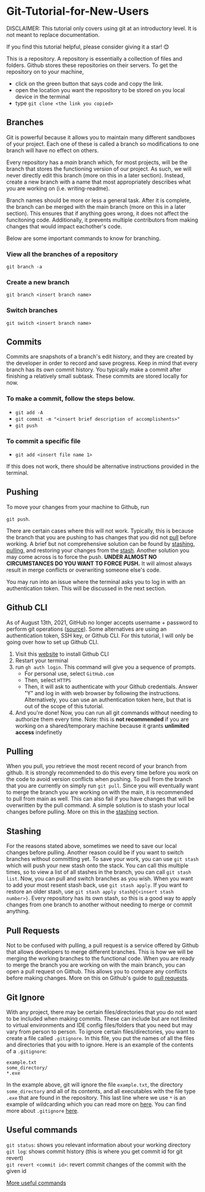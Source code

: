# Git-Tutorial-for-New-Users

DISCLAIMER: This tutorial only covers using git at an introductory level. It is not meant to replace documentation.<br>

If you find this tutorial helpful, please consider giving it a star! 😊

This is a repository. A repository is essentially a collection of files and folders. Github stores these repositories on their servers. To get the repository on to your machine, <br> 

- click on the green button that says code and copy the link.<br>
- open the location you want the repository to be stored on you local device in the terminal<br>
- type `git clone <the link you copied>`<br>

## Branches<br>

Git is powerful because it allows you to maintain many different sandboxes of your project. Each one of these is called a branch so modifications to one branch will have no effect on others.<br>

Every repository has a *main* branch which, for most projects, will be the branch that stores the functioning version of our project. As such, we will never directly edit this branch (more on this in a later section). Instead, create a new branch with a name that most appropriately describes what you are working on (i.e. writing-readme).<br>

Branch names should be more or less a general task. After it is complete, the branch can be merged with the main branch (more on this in a later section). This ensures that if anything goes wrong, it does not affect the funcitoning code. Additionally, it prevents multiple contributors from making changes that would impact eachother's code.<br>

Below are some important commands to know for branching. 

### View all the branches of a repository<br>

`git branch -a`<br>

### Create a new branch<br>

`git branch <insert branch name>`<br>

### Switch branches<br>

`git switch <insert branch name>`<br>

## Commits<br>

Commits are snapshots of a branch's edit history, and they are created by the developer in order to record and save progress. Keep in mind that every branch has its own commit history. You typically make a commit after finishing a relatively small subtask. These commits are stored locally for now.<br>

### To make a commit, follow the steps below.<br>

- `git add -A`<br>
- `git commit -m "<insert brief description of accomplishents>"`<br>
- `git push`<br>

### To commit a specific file<br>

- `git add <insert file name 1>`<br>

If this does not work, there should be alternative instructions provided in the terminal. 

## Pushing

To move your changes from your machine to Github, run<br>

`git push`.<br>

There are certain cases where this will not work. Typically, this is because the branch that you are pushing to has changes that you did not [pull](#pulling) before working. A brief but not comprehensive solution can be found by [stashing](#stashing), [pulling](#pulling), and restoring your changes from the [stash](#stashing). Another solution you may come across is to force the push. **UNDER ALMOST NO CIRCUMSTANCES DO YOU WANT TO FORCE PUSH.** It will almost always result in merge conflicts or overwriting someone else's code.<br>

You may run into an issue where the terminal asks you to log in with an authentication token. This will be discussed in the next section.

## Github CLI

As of August 13th, 2021, GitHub no longer accepts username + password to perform git operations ([source](https://github.com/orgs/community/discussions/29193)). Some alternatives are using an authentication token, SSH key, or Github CLI. For this tutorial, I will only be going over how to set up Github CLI. 

1. Visit this [website](https://cli.github.com/) to install Github CLI
2. Restart your terminal 
3. run `gh auth login`. This command will give you a sequence of prompts. 
    - For personal use, select `GitHub.com` 
    - Then, select `HTTPS`
    - Then, it will ask to authenticate with your Github credentials. Answer "Y" and log in with web browser by following the instructions. Alternatively, you can use an authentication token here, but that is out of the scope of this tutorial. 
4. And you're done! Now, you can run all git commands without needing to authorize them every time. Note: this is **not recommended** if you are working on a shared/temporary machine because it grants **unlimited access** indefinetly

## Pulling <br>

When you pull, you retrieve the most recent record of your branch from github. It is strongly recommended to do this every time before you work on the code to avoid version conflicts when pushing. To pull from the branch that you are currently on simply run `git pull`. Since you will eventually want to merge the branch you are working on with the main, it is recommended to pull from main as well. This can also fail if you have changes that will be overwritten by the pull command. A simple solution is to stash your local changes before pulling. More on this in the [stashing](stash) section. 

## Stashing<br>

For the reasons stated above, sometimes we need to save our local changes before pulling. Another reason could be if you want to switch branches without committing yet. To save your work, you can use `git stash` which will push your new stash onto the stack. You can call this multiple times, so to view a list of all stashes in the branch, you can call `git stash list`. Now, you can pull and switch branches as you wish. When you want to add your most resent stash back, use `git stash apply`. If you want to restore an older stash, use `git stash apply stash@{<insert stash number>}`. Every repository has its own stash, so this is a good way to apply changes from one branch to another without needing to merge or commit anything.<br>

## Pull Requests<br>

Not to be confused with pulling, a pull request is a service offered by Github that allows developers to merge different branches. This is how we will be merging the working branches to the functional code. When you are ready to merge the branch you are working on with the main branch, you can open a pull request on Github. This allows you to compare any conflicts before making changes. More on this on Github's guide to [pull requests](https://docs.github.com/en/pull-requests).

## Git Ignore<br>

With any project, there may be certain files/directories that you do not want to be included when making commits. These can include but are not limited to virtual environments and IDE config files/folders that you need but may vary from person to person. To ignore certain files/directories, you want to create a file called `.gitignore`. In this file, you put the names of all the files and directories that you with to ignore. Here is an example of the contents of a `.gitignore`:<br>

```
example.txt
some_directory/
*.exe
```

In the example above, git will ignore the file `example.txt`, the directory `some_directory` and all of its contents, and all executables with the file type `.exe` that are found in the repository. This last line where we use `*` is an example of wildcarding which you can read more on [here](https://en.wikipedia.org/wiki/Wildcard_character). You can find more about `.gitignore` [here](https://www.atlassian.com/git/tutorials/saving-changes/gitignore).<br>


## Useful commands<br>

`git status`: shows you relevant information about your working directory<br>
`git log`: shows commit history (this is where you get commit id for git revert)<br>
`git revert <commit id>`: revert commit changes of the commit with the given id<br>

[More useful commands](https://www.loginradius.com/blog/engineering/git-commands/)

